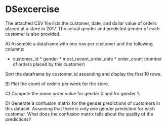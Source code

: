 # DSexcercise
The attached CSV file lists the customer, date, and dollar value of orders placed at a store in 2017. The actual gender and predicted gender of each customer is also provided.

A) Assemble a dataframe with one row per customer and the following columns:

* customer_id * gender * most_recent_order_date * order_count (number of orders placed by this customer)

Sort the dataframe by customer_id ascending and display the first 10 rows.

 
B) Plot the count of orders per week for the store.

 
C) Compute the mean order value for gender 0 and for gender 1. 

 
D) Generate a confusion matrix for the gender predictions of customers in this dataset. Assuming that there is only one gender prediction for each customer. What does the confusion matrix tells about the quality of the predictions?
